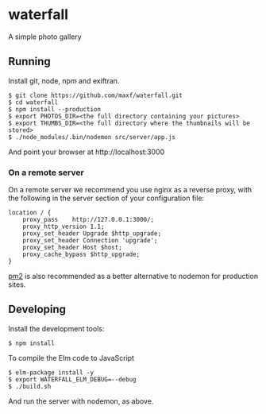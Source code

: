 # waterfall
A simple photo gallery


## Running

Install git, node, npm and exiftran.

```
$ git clone https://github.com/maxf/waterfall.git
$ cd waterfall
$ npm install --production
$ export PHOTOS_DIR=<the full directory containing your pictures>
$ export THUMBS_DIR=<the full directory where the thumbnails will be stored>
$ ./node_modules/.bin/nodemon src/server/app.js
```

And point your browser at http://localhost:3000

### On a remote server

On a remote server we recommend you use nginx as a reverse proxy, with the
following in the server section of your configuration file:

```
location / {
    proxy_pass    http://127.0.0.1:3000/;
    proxy_http_version 1.1;
    proxy_set_header Upgrade $http_upgrade;
    proxy_set_header Connection 'upgrade';
    proxy_set_header Host $host;
    proxy_cache_bypass $http_upgrade;
}
```

[pm2](http://pm2.keymetrics.io/) is also recommended as a better alternative to
nodemon for production sites.

## Developing

Install the development tools:

```
$ npm install
```

To compile the Elm code to JavaScript

```
$ elm-package install -y
$ export WATERFALL_ELM_DEBUG=--debug
$ ./build.sh
```

And run the server with nodemon, as above.
